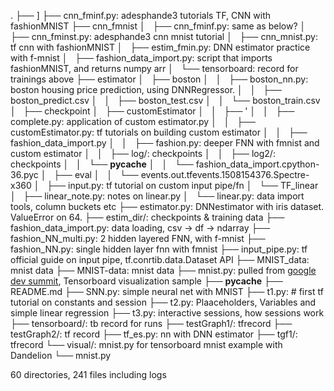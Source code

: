 .
├── ]
├── cnn_fminf.py: adesphande3 tutorials TF, CNN with fashionMNIST
├── cnn_fmnist
│   ├── cnn_fminf.py: same as below?
│   ├── cnn_fminst.py: adesphande3 cnn mnist tutorial
│   ├── cnn_mnist.py: tf cnn with fashionMNIST
│   ├── estim_fmin.py: DNN estimator practice with f-mnist
│   ├── fashion_data_import.py: script that imports fashionMNIST, and returns numpy arr
│   └── tensorboard: record for trainings above
├── estimator
│   ├── boston
│   │   ├── boston_nn.py: boston housing price prediction, using DNNRegressor.
│   │   ├── boston_predict.csv
│   │   ├── boston_test.csv
│   │   └── boston_train.csv
│   ├── checkpoint
│   ├── customEstimator
│   │   ├── '
│   │   ├── complete.py: application of custom estimator.py
│   │   ├── customEstimator.py: tf tutorials on building custom estimator
│   │   ├── fashion_data_import.py
│   │   ├── fashion.py: deeper FNN with fmnist and custom estimator
│   │   ├── log/: checkpoints
│   │   ├── log2/: checkpoints
│   │   └── __pycache__
│   │       └── fashion_data_import.cpython-36.pyc
│   ├── eval
│   │   └── events.out.tfevents.1508154376.Spectre-x360
│   ├── input.py: tf tutorial on custom input pipe/fn
│   └── TF_linear
│       ├── linear_note.py: notes on linear.py
│       └── linear.py: data import tools, column buckets etc
├── estimator.py: DNNestimator with iris dataset. ValueError on 64.
├── estim_dir/: checkpoints & training data
├── fashion_data_import.py: data loading, csv -> df -> ndarray
├── fashion_NN_multi.py: 2 hidden layered FNN, with f-mnist
├── fashion_NN.py: single hidden layer fnn with fmnist
├── input_pipe.py: tf official guide on input pipe, tf.conrtib.data.Dataset API
├── MNIST_data: mnist data
├── MNIST-data: mnist data
├── mnist.py: pulled from [google dev summit](https://www.youtube.com/watch?v=eBbEDRsCmv4), Tensorboard visualization sample
├── __pycache__
├── README.md
├── SNN.py: simple neural net with MNIST
├── t1.py: # first tf tutorial on constants and session
├── t2.py: Plaaceholders, Variables and simple linear regression
├── t3.py: interactive sessions, how sessions work
├── tensorboard/: tb record for runs 
├── testGraph1/: tfrecord
├── testGraph2/: tf record
├── tf_es.py: nn with DNN estimator
├── tgf1/: tfrecord
└── visual/: mnist.py for tensorboard mnist example with Dandelion
    └── mnist.py

60 directories, 241 files including logs
